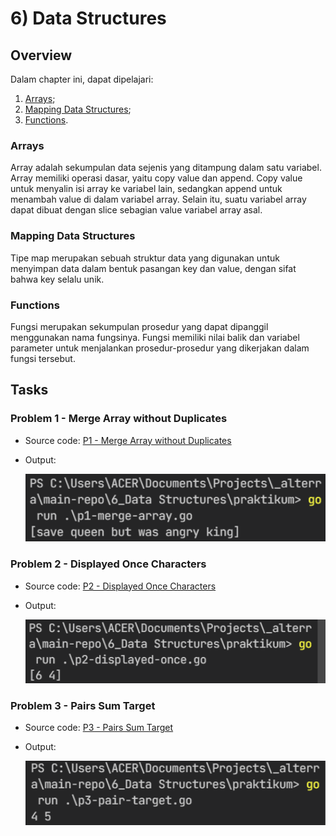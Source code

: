 # 6) Data Structures

## Overview

Dalam chapter ini, dapat dipelajari:

1. [Arrays](#array);
2. [Mapping Data Structures](#mapping-data-structures);
3. [Functions](#functions).

### Arrays

Array adalah sekumpulan data sejenis yang ditampung dalam satu variabel. Array memiliki operasi dasar, yaitu copy value dan append. Copy value untuk menyalin isi array ke variabel lain, sedangkan append untuk menambah value di dalam variabel array. Selain itu, suatu variabel array dapat dibuat dengan slice sebagian value variabel array asal.

### Mapping Data Structures

Tipe map merupakan sebuah struktur data yang digunakan untuk menyimpan data dalam bentuk pasangan key dan value, dengan sifat bahwa key selalu unik.

### Functions

Fungsi merupakan sekumpulan prosedur yang dapat dipanggil menggunakan nama fungsinya. Fungsi memiliki nilai balik dan variabel parameter untuk menjalankan prosedur-prosedur yang dikerjakan dalam fungsi tersebut.

## Tasks

### Problem 1 - Merge Array without Duplicates

- Source code: [P1 - Merge Array without Duplicates](praktikum/p1-merge-array.go)
- Output:

  <img src="./screenshots/p1-merge-array-without-duplicates-outputs.png" width="800" />

### Problem 2 - Displayed Once Characters

- Source code: [P2 - Displayed Once Characters](praktikum/p2-displayed-once.go)
- Output:

  <img src="./screenshots/p2-displayed-once-characters-outputs.png" width="800" />

### Problem 3 - Pairs Sum Target

- Source code: [P3 - Pairs Sum Target](praktikum/p3-pair-target.go)
- Output:

  <img src="./screenshots/p3-pair-sum-targets-outputs.png" width="800" />
